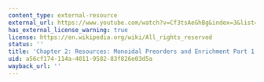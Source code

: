 ```yaml
---
content_type: external-resource
external_url: https://www.youtube.com/watch?v=Cf3tsAeGhBg&index=3&list=PLhgq-BqyZ7i5lOqOqqRiS0U5SwTmPpHQ5
has_external_license_warning: true
license: https://en.wikipedia.org/wiki/All_rights_reserved
status: ''
title: 'Chapter 2: Resources: Monoidal Preorders and Enrichment Part 1'
uid: a56cf174-114a-4011-9582-83f826e03d5a
wayback_url: ''
---
```

